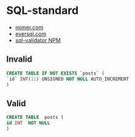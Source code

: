 # SQL-standard

* [mimer.com](https://developer.mimer.com/sql-validator-99/)
* [eversql.com](https://www.eversql.com/sql-syntax-check-validator/)
* [sql-validator NPM](https://www.npmjs.com/package/sql-validator)

## Invalid

```sql
CREATE TABLE IF NOT EXISTS `posts` (
`id` INT(11) UNSIGNED NOT NULL AUTO_INCREMENT
)
```

## Valid

```sql
CREATE TABLE  posts (
id INT  NOT NULL 
)
```